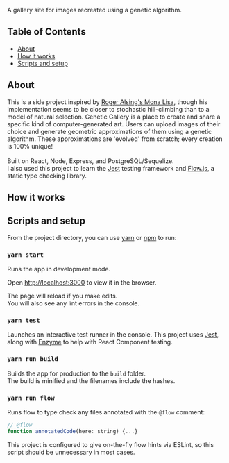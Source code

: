 A gallery site for images recreated using a genetic algorithm.<br>

## Table of Contents
- [About](#about)
- [How it works](#how-it-works)
- [Scripts and setup](#scripts-and-setup)

## <a name="about"></a> About

This is a side project inspired by [Roger Alsing's Mona Lisa](https://rogerjohansson.blog/2008/12/07/genetic-programming-evolution-of-mona-lisa/), though his implementation seems to be closer to stochastic hill-climbing than to a model of natural selection. Genetic Gallery is a place to create and share a specific kind of computer-generated art. Users can upload images of their choice and generate geometric approximations of them using a genetic algorithm. These approximations are 'evolved' from scratch; every creation is 100% unique!
<br>
<br>
Built on React, Node, Express, and PostgreSQL/Sequelize.
<br>
I also used this project to learn the [Jest](https://facebook.github.io/jest/) testing framework and [Flow.js](https://flow.org), a static type checking library. 


## <a name="how-it-works"></a> How it works

## <a name="scripts-and-setup"></a> Scripts and setup

From the project directory, you can use [yarn](https://yarnpkg.com/en/) or [npm](https://www.npmjs.com/) to run:

### `yarn start`

Runs the app in development mode.
<br>

Open [http://localhost:3000](http://localhost:3000) to view it in the browser.

The page will reload if you make edits.
<br>
You will also see any lint errors in the console.

### `yarn test`

Launches an interactive test runner in the console.
This project uses [Jest](https://facebook.github.io/jest/), along with [Enzyme](https://github.com/airbnb/enzyme) to help with React Component testing.

### `yarn run build`

Builds the app for production to the `build` folder.<br>
The build is minified and the filenames include the hashes.

### `yarn run flow`

Runs flow to type check any files annotated with the `@flow` comment: 
```javascript
// @flow
function annotatedCode(here: string) {...}
```
This project is configured to give on-the-fly flow hints via ESLint, so this script should be unnecessary in most cases.
